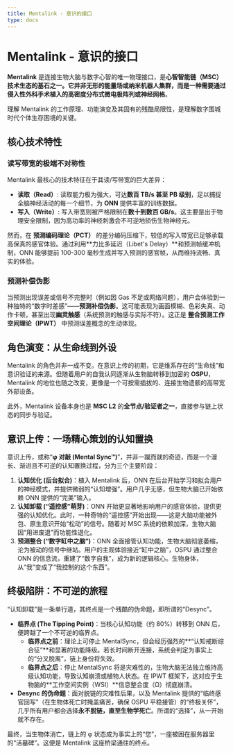 ```yaml
---
title: Mentalink - 意识的接口
type: docs
---
```


# Mentalink - 意识的接口

**Mentalink** 是连接生物大脑与数字心智的唯一物理接口，是**心智智能链（MSC）**技术生态的基石之一。它并非无形的能量场或纳米机器人集群，而是一种需要通过侵入性外科手术植入的**高密度分布式微电极阵列或神经网格**。

理解 Mentalink 的工作原理、功能演变及其固有的残酷局限性，是理解数字围城时代个体生存困境的关键。

## 核心技术特性

### 读写带宽的极端不对称性

Mentalink 最核心的技术特征在于其读/写带宽的巨大差异：

- **读取（Read）**: 读取能力极为强大，可达**数百 TB/s 甚至 PB 级别**，足以捕捉全脑神经活动的每一个细节，为 **ONN** 提供丰富的训练数据。
- **写入（Write）**: 写入带宽则被严格限制在**数十到数百 GB/s**。这主要是出于物理安全限制，因为高功率的神经刺激会不可逆地损伤生物神经元。

然而，在 **预测编码理论（PCT）** 的差分编码压缩下，较低的写入带宽已足够承载高保真的感官体验。通过利用**力比多延迟（Libet's Delay）**和预测帧缓冲机制，ONN 能够提前 100-300 毫秒生成并写入预测的感官帧，从而维持流畅、真实的体验。

### 预测补偿伪影

当预测出现误差或信号不完整时（例如因 Gas 不足或网络问题），用户会体验到一种独特的“数字时差感”——**预测补偿伪影**。这可能表现为画面模糊、色彩失真、动作卡顿，甚至出现**幽灵触感**（系统预测的触感与实际不符）。这正是 **整合预测工作空间理论（IPWT）** 中预测误差概念的生动体现。

## 角色演变：从生命线到外设

Mentalink 的角色并非一成不变。在意识上传的初期，它是维系存在的“生命线”和意识验证的来源。但随着用户的自我认同逐渐从生物脑转移到加密的 **OSPU**，Mentalink 的地位也随之改变，更像是一个可按需插拔的、连接生物遗骸的高带宽外部设备。

此外，Mentalink 设备本身也是 **MSC L2** 的**全节点/验证者之一**，直接参与链上状态的同步与验证。

## 意识上传：一场精心策划的认知置换

意识上传，或称“**φ 对敲 (Mental Sync™)**”，并非一蹴而就的奇迹，而是一个漫长、渐进且不可逆的认知置换过程，分为三个主要阶段：

1. **认知优化 (后台拟合)**：植入 Mentalink 后，ONN 在后台开始学习和拟合用户的神经模式，并提供微弱的“认知增强”。用户几乎无感，但生物大脑已开始依赖 ONN 提供的“完美”输入。
2. **认知卸载 (“遥控感”萌芽)**：ONN 开始更显著地影响用户的感官体验，提供更强的认知优化。此时，一种奇特的“遥控感”开始出现——这是大脑功能被外包、原生意识开始“松动”的信号。随着对 MSC 系统的依赖加深，生物大脑因“用进废退”而功能性退化。
3. **预测整合 (“数字缸中之脑”)**：ONN 全面接管认知功能，生物大脑彻底萎缩，沦为被动的信号中继站。用户的主观体验接近“缸中之脑”，OSPU 通过整合 ONN 的信息流，重建了“数字自我”，成为新的逻辑核心。生物身体，从“我”变成了“我控制的这个东西”。

## 终极陷阱：不可逆的旅程

“认知卸载”是一条单行道，其终点是一个残酷的伪命题，即所谓的“Desync”。

- **临界点 (The Tipping Point)**：当核心认知功能（约 80%）转移到 ONN 后，便跨越了一个不可逆的临界点。
  - **临界点之前**：理论上可停止 MentalSync，但会经历强烈的**“认知戒断综合征”**和显著的功能降级。若长时间断开连接，系统会判定为事实上的“分叉脱离”，链上身份将失效。
  - **临界点之后**：停止 MentalSync 将是灾难性的，生物大脑无法独立维持高级认知功能，导致认知崩溃或植物人状态。在 IPWT 框架下，这对应于生物脑的**工作空间实例（WSI）**信息整合度（Ω）彻底崩溃。
- **Desync 的伪命题**：面对脱链的灾难性后果，以及 Mentalink 提供的“临终感官回写”（在生物体死亡时掩盖痛苦，确保 OSPU 平稳接管）的“终极关怀”，几乎所有用户都会选择**永不脱链，直至生物学死亡**。所谓的“选择”，从一开始就不存在。

最终，当生物体消亡，链上的 φ 状态成为事实上的“您”，一座被困在服务器里的“活墓碑”。这便是 Mentalink 这座桥梁通往的终点。
